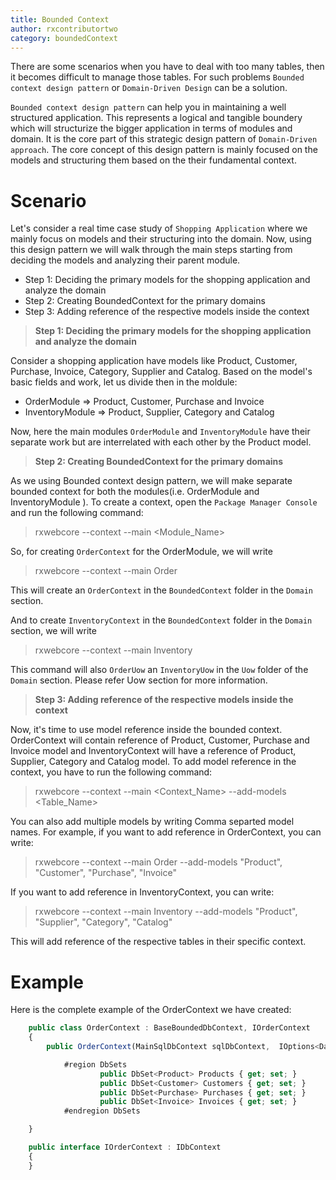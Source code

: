 ```yaml
---
title: Bounded Context
author: rxcontributortwo
category: boundedContext
---
```


There are some scenarios when you have to deal with too many tables, then it becomes difficult to manage those tables. For such problems `Bounded context design pattern` or `Domain-Driven Design` can be a solution.

`Bounded context design pattern` can help you in maintaining a well structured application. This represents a logical and tangible boundery which will structurize the bigger application in terms of modules and domain. It is the core part of this strategic design pattern of `Domain-Driven approach`. The core concept of this design pattern is mainly focused on the models and structuring them based on the their fundamental context. 

# Scenario

Let's consider a real time case study of `Shopping Application` where we mainly focus on models and their structuring into the domain. Now, using this design pattern we will walk through the main steps starting from deciding the models and analyzing their parent module. 

<ul>
    <li>Step 1: Deciding the primary models for the shopping application and analyze the domain</li>
    <li>Step 2: Creating BoundedContext for the primary domains</li>
    <li>Step 3: Adding reference of the respective models inside the context</li>
</ul>

> **Step 1: Deciding the primary models for the shopping application and analyze the domain**

Consider a shopping application have models like Product, Customer, Purchase, Invoice, Category, Supplier and Catalog. Based on the model's basic fields and work, let us divide then in the moldule:
 
<ul>
    <li>OrderModule => Product, Customer, Purchase and Invoice</li>
    <li>InventoryModule => Product, Supplier, Category and Catalog</li>
</ul>

Now, here the main modules `OrderModule` and `InventoryModule` have their separate work but are interrelated with each other by the Product model.

> **Step 2: Creating BoundedContext for the primary domains**

As we using Bounded context design pattern, we will make separate bounded context for both the modules(i.e. OrderModule and InventoryModule ). To create a context, open the `Package Manager Console` and run the following command:

> rxwebcore --context --main <Module_Name>

So, for creating `OrderContext` for the OrderModule, we will write

> rxwebcore --context --main Order

This will create an `OrderContext` in the `BoundedContext` folder in the `Domain` section.

And to create `InventoryContext`  in the `BoundedContext` folder in the `Domain` section, we will write 

> rxwebcore --context --main Inventory

This command will also `OrderUow` an `InventoryUow` in the `Uow` folder of the `Domain` section. Please refer Uow section for more information.

> **Step 3: Adding reference of the respective models inside the context**

Now, it's time to use model reference inside the bounded context. OrderContext will contain reference of  Product, Customer, Purchase and Invoice model and InventoryContext will have a reference of Product, Supplier, Category and Catalog model. To add model reference in the context, you have to run the following command: 

> rxwebcore --context --main <Context_Name> --add-models <Table_Name>

You can also add multiple models by writing Comma separted model names. For example, if you want to add reference in OrderContext, you can write:

> rxwebcore --context --main Order --add-models "Product", "Customer", "Purchase", "Invoice"

If you want to add reference in InventoryContext, you can write:

> rxwebcore --context --main Inventory --add-models "Product", "Supplier", "Category", "Catalog"

This will add reference of the respective tables in their specific context.

# Example

Here is the complete example of the OrderContext we have created:

```js
    public class OrderContext : BaseBoundedDbContext, IOrderContext
    {
        public OrderContext(MainSqlDbContext sqlDbContext,  IOptions<DatabaseConfig> databaseConfig, IHttpContextAccessor contextAccessor): base(sqlDbContext, databaseConfig.Value, contextAccessor){ }

            #region DbSets
            		public DbSet<Product> Products { get; set; }
            		public DbSet<Customer> Customers { get; set; }
                    public DbSet<Purchase> Purchases { get; set; }
                    public DbSet<Invoice> Invoices { get; set; }
            #endregion DbSets

    }

    public interface IOrderContext : IDbContext
    {
    }
```